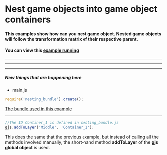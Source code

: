 [example]: http://diegomarquez.github.io/game/examples/game_object_nesting/index.html
[bundles]: ../resources/bundles
[nesting_bundle]: ../resources/bundles/nesting_bundle.js

# Nest game objects into game object containers 

#### This examples show how can you nest game object. Nested game objects will follow the transformation matrix of their respective parent.

#### You can view this [example running][example]

**********
**********
**********

##### New things that are happening here

* main.js

```javascript
require('nesting_bundle').create();  
```
[The bundle used in this example][nesting_bundle]

**********

```javascript
//The ID Continer_1 is defined in nesting_bundle.js
gjs.addToLayer('Middle', 'Container_1');
```

This does the same that the previous example, but instead of calling all the methods involved manually, the short-hand method **addToLayer** of the **gjs global object** is used.
